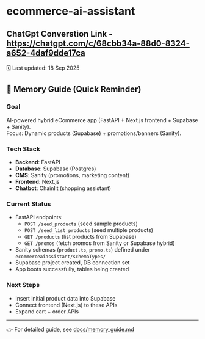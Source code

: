 # ecommerce-ai-assistant

## ChatGpt Converstion Link - https://chatgpt.com/c/68cbb34a-88d0-8324-a652-4daf9dde17ca

🗓️ Last updated: 18 Sep 2025

## 📖 Memory Guide (Quick Reminder)

### Goal
AI-powered hybrid eCommerce app (FastAPI + Next.js frontend + Supabase + Sanity).  
Focus: Dynamic products (Supabase) + promotions/banners (Sanity).

### Tech Stack
- **Backend**: FastAPI  
- **Database**: Supabase (Postgres)  
- **CMS**: Sanity (promotions, marketing content)  
- **Frontend**: Next.js  
- **Chatbot**: Chainlit (shopping assistant)

### Current Status
- FastAPI endpoints:  
  - `POST /seed_products` (seed sample products)  
  - `POST /seed_list_products` (seed multiple products)  
  - `GET /products` (list products from Supabase)  
  - `GET /promos` (fetch promos from Sanity or Supabase hybrid)  
- Sanity schemas (`product.ts`, `promo.ts`) defined under `ecommerceaiassistant/schemaTypes/`  
- Supabase project created, DB connection set  
- App boots successfully, tables being created  

### Next Steps
- Insert initial product data into Supabase  
- Connect frontend (Next.js) to these APIs  
- Expand cart + order APIs  

---

👉 For detailed guide, see [docs/memory_guide.md](./MEMORY_GUIDE.md)
